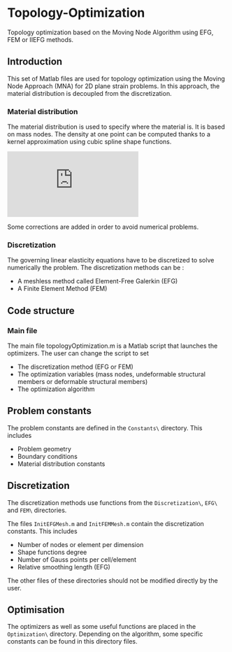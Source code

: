 # Topology-Optimization
Topology optimization based on the Moving Node Algorithm using EFG, FEM or IIEFG methods.

## Introduction
This set of Matlab files are used for topology optimization using the Moving Node Approach (MNA) for 2D plane strain problems. In this approach, the material distribution is decoupled from the discretization.

### Material distribution
The material distribution is used to specify where the material is. It is based on mass nodes. The density at one point can be computed thanks to a kernel approximation using cubic spline shape functions.

![](http://latex.codecogs.com/gif.latex?%24%24%5Crho%28%5Cmathbf%7Bx%7D%29%20%3D%20%5Csum_%7BI%3D1%7D%5E%7Bn%7D%20%5Cphi%5EI%28%5Cmathbf%7Bx%7D%29m%5EI%24%24)

Some corrections are added in order to avoid numerical problems.

### Discretization
The governing linear elasticity equations have to be discretized to solve numerically the problem. The discretization methods can be :
* A meshless method called Element-Free Galerkin (EFG)
* A Finite Element Method (FEM)


## Code structure

### Main file
The main file topologyOptimization.m is a Matlab script that launches the optimizers. The user can change the script to set
* The discretization method (EFG or FEM)
* The optimization variables (mass nodes, undeformable structural members or deformable structural members)
* The optimization algorithm

## Problem constants
The problem constants are defined in the `Constants\` directory. This includes
* Problem geometry
* Boundary conditions
* Material distribution constants
 
## Discretization
The discretization methods use functions from the `Discretization\`, `EFG\` and `FEM\` directories.

The files `InitEFGMesh.m` and `InitFEMMesh.m` contain the discretization constants. This includes
* Number of nodes or element per dimension
* Shape functions degree
* Number of Gauss points per cell/element
* Relative smoothing length (EFG)

The other files of these directories should not be modified directly by the user.

## Optimisation
The optimizers as well as some useful functions are placed in the `Optimization\` directory. Depending on the algorithm, some specific constants can be found in this directory files.

